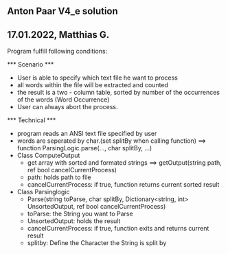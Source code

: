 ﻿Anton Paar V4_e solution
---
17.01.2022, Matthias G.
---

Program fulfill following conditions:

*** Scenario ***

-	User is able to specify which text file he want to process
-	all words within the file will be extracted and counted
-	the result is a two - column table, sorted by number of the occurrences of the words (Word	Occurrence)
-	User can always abort the process.

*** Technical ***

-	program reads an ANSI text file specified by user
-	words are seperated by char.(set splitBy when calling function) ==> function ParsingLogic.parse(..., char splitBy, ...)
-	Class ComputeOutput
	-	get array with sorted and formated strings ==> getOutput(string path, ref bool cancelCurrentProcess)
	-	path: holds path to file
	-	cancelCurrentProcess: if true, function returns current sorted result
-	Class Parsinglogic
	-	Parse(string toParse, char splitBy, Dictionary<string, int> UnsortedOutput, ref bool cancelCurrentProcess)
	-	toParse: the String you want to Parse
	-	UnsortedOutput: holds the result
	-	cancelCurrentProcess: if true, function exits and returns current result
	-	splitby: Define the Character the String is split by	